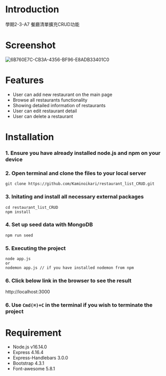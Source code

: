 # Introduction

學期2-3-A7 餐廳清單擴充CRUD功能

# Screenshot


![6B760E7C-CB3A-4356-BF96-E8ADB33401C0](https://user-images.githubusercontent.com/55652178/157954318-59e39b6e-f84b-41e7-8f51-5806120f21f2.jpeg)


# Features
* User can add new restaurant on the main page
* Browse all restaurants functionality
* Showing detailed information of restaurants
* User can edit restaurant detail
* User can delete a restaurant

# Installation
### 1. Ensure you have already installed node.js and npm on your device
### 2. Open terminal and clone the files to your local server
```
git clone https://github.com/Kaminoikari/restaurant_list_CRUD.git
```
### 3. Initating and install all necessary external packages
```
cd restaurant_list_CRUD
npm install
```
### 4. Set up seed data with MongoDB
```
npm run seed

```
### 5. Executing the project
```
node app.js
or
nodemon app.js // if you have installed nodemon from npm
```

### 6. Click below link in the browser to see the result
http://localhost:3000

### 6. Use ```Cmd(⌘)+C``` in the terminal if you wish to terminate the project

# Requirement
* Node.js v16.14.0
* Express 4.16.4
* Express-Handlebars 3.0.0
* Bootstrap 4.3.1
* Font-awesome 5.8.1
